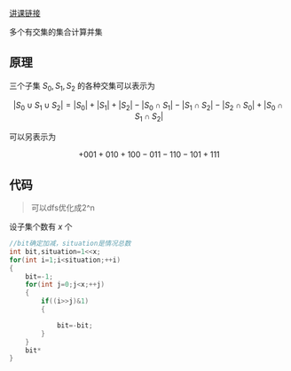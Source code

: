 [讲课链接](https://www.bilibili.com/video/BV1J14y137k1/?spm_id_from=333.999.0.0)

多个有交集的集合计算并集
## 原理
三个子集 $S_0,S_1,S_2$ 的各种交集可以表示为

$$|S_0\cup S_1\cup S_2|=|S_0|+|S_1|+|S_2|-|S_0\cap S_1|-|S_1\cap S_2|-|S_2\cap S_0|+|S_0\cap S_1\cap S_2|$$

可以另表示为

$$+001+010+100-011-110-101+111$$

## 代码
>可以dfs优化成2^n

设子集个数有 $x$ 个
```c++
//bit确定加减，situation是情况总数
int bit,situation=1<<x;
for(int i=1;i<situation;++i)
{
    bit=-1;
    for(int j=0;j<x;++j)
    {
        if((i>>j)&1)
        {

            bit=-bit;
        }
    }
    bit*
}
```
